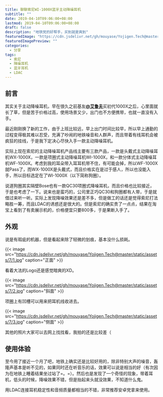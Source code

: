 ```yaml
---
title: 聊聊索尼WI-1000X蓝牙主动降噪耳机
subtitle: ""
date: 2019-04-10T09:06:00+08:00
lastmod: 2019-04-10T09:06:00+08:00
draft: false
description: "地铁党的好帮手，买到就是爽到"
featuredImage: "https://cdn.jsdelivr.net/gh/mouyase/Yojigen.Tech@master/static/assets/7/cover.jpg"
featuredImagePreview: ""
categories: 
  - 分享
tags: 
  - 索尼
  - 降噪耳机
  - 蓝牙耳机
  - LDAC
---
```


<!--more-->

## 前言
其实关于主动降噪耳机，早在很久之前基友[**@艾鲁夫**](https://weibo.com/577993811)买初代1000X之后，心里面就长了草，但是苦于价格过高，使用场景又少，出门也不方便携带，也就一直没有入手。

最近刚刚换了新的工作，由于上班比较远，早上出门时间比较早，所以早上通勤的过程变得极其难以忍受，充满了吵闹的地铁噪音和人群声，而且带着有线耳机会被疯狂的挂线，于是我下定决心尽快入手一款主动降噪耳机。

实际上现在索尼的主动降噪耳机产品线主要有三款产品，一款是头戴式主动降噪耳机WX-1000X，一款是项圈式主动降噪耳机WI-1000X，和一款分体式主动降噪耳机WF-1000X。考虑到我的耳朵带入耳耳机带不住，有可能会掉，所以WF-1000X就Pass了，而WX-1000X是头戴式，而且价格实在是过于感人，所以也没能入手，所以目标选定在了WI-1000X（以下简称狗圈）。

说道狗圈其实隔壁Bose也有一款QC30项圈式降噪耳机，而且价格也比较接近，于是也考虑了一下。说来也是蛮巧的，公司里正巧QC30和狗圈都有人带，于是就借过来听一听。实际上发现降噪效果还是差不多，但是做工的话还是觉得索尼打法略胜一筹，而且LDAC的诱惑还是很大的。但是索尼的确实贵了一点点，结果在淘宝上看到了有卖展示机的，价格便宜只要800多，于是果断入手了。

## 外观
说是有瑕疵的机器，但是看起来除了轻微的划痕，基本没什么损耗。

{{< image src="https://cdn.jsdelivr.net/gh/mouyase/Yojigen.Tech@master/static/assets/7/1.jpg" caption="正面" >}}

看着大法的Logo还是感觉暗爽的XD。

{{< image src="https://cdn.jsdelivr.net/gh/mouyase/Yojigen.Tech@master/static/assets/7/2.jpg" caption="斜面" >}}

项圈上有凹槽可以用来把耳机线收进去。

{{< image src="https://cdn.jsdelivr.net/gh/mouyase/Yojigen.Tech@master/static/assets/7/3.jpg" caption="侧面" >}}

其他的照片大家可以去网上找找看，我拍的还是比较差（

## 使用体验

至今用了接近一个月了吧，地铁上确实还是比较好用的，除非特别大声的噪音，轰隆声基本是听不见的，如果同时还在听音乐的话，效果可以说是相当的好（有次因为在地铁上睡着结果坐过站了=。=）。然后也是发现了一个奇怪的现象，带着耳机，低头的时候，降噪效果不错，但是抬起来头就没效果，不知道什么鬼。

用LDAC连接耳机稳定性和音频质量都相当的不错，非常推荐安卓党拿来使用。